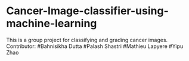 # Cancer-Image-classifier-using-machine-learning
This is a group project for classifying and grading cancer images.
Contributor:
#Bahnisikha Dutta
#Palash Shastri
#Mathieu Lapyere
#Yipu Zhao
